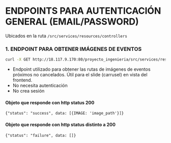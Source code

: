 # ENDPOINTS PARA AUTENTICACIÓN GENERAL (EMAIL/PASSWORD) 

Ubicados en la ruta `/src/services/resources/controllers`

### 1. ENDPOINT PARA OBTENER IMÁGENES DE EVENTOS

```bash
curl -X GET http://18.117.9.170:80/proyecto_ingenieria/src/services/resources/controllers/eventImages.php
```
- Endpoint utilizado para obtener las rutas de imágenes de eventos próximos no cancelados. Útil para el slide (carrusel) en vista del frontend.
- No necesita autenticación
- No crea sesión

#### Objeto que responde con http status 200
`{"status": "success", data: [{IMAGE: 'image_path'}]}`

#### Objeto que responde con http status distinto a 200
`{"status": "failure", data: []}`
